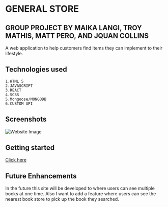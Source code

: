 # GENERAL STORE

## GROUP PROJECT BY MAIKA LANGI, TROY MATHIS, MATT PERO, AND JQUAN COLLINS

   A web application to help customers find items they can implement to their lifestyle.

  
  ## Technologies used
  
    1.HTML 5
    2.JAVASCRIPT
    3.REACT
    4.SCSS
    5.Mongoose/MONGODB
    6.CUSTOM API

## Screenshots 

![Website Image](https://i.imgur.com/ct2sQwW.png)


## Getting started

[Click here](https://developerbooks.netlify.app/)

## Future Enhancements 
In the future this site will be developed to where users can see multiple books at one time. Also I want to add a feature where users can see the nearest book store to pick up the book they searched.
